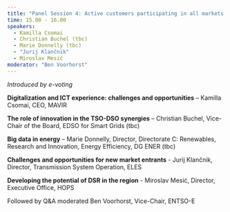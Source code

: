 ```yaml
---
title: "Panel Session 4: Active customers participating in all markets: challenges and opportunities for the CEE region"
time: 15.00 - 16.00
speakers:
  - Kamilla Csomai
  - Christian Buchel (tbc)
  - Marie Donnelly (tbc)
  - "Jurij Klančnik"
  - Miroslav Mesić
moderator: "Ben Voorhorst"
---
```



_Introduced by e-voting_

__Digitalization and ICT experience: challenges and opportunities__ – Kamilla Csomai, CEO, MAVIR

__The role of innovation in the TSO-DSO synergies__ – Christian Buchel, Vice-Chair of the Board, EDSO for Smart Grids (tbc)

__Big data in energy__ – Marie Donnelly, Director, Directorate C: Renewables,  Research and Innovation, Energy Efficiency, DG ENER (tbc)

__Challenges and opportunities for new market entrants__ - Jurij Klančnik, Director, Transmission System Operation, ELES

__Developing the potential of DSR in the region__ - Miroslav Mesić, Director, Executive Office, HOPS


Followed by Q&A moderated Ben Voorhorst, Vice-Chair, ENTSO-E 
